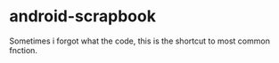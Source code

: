 # android-scrapbook

Sometimes i forgot what the code, this is the shortcut to most common fnction.

